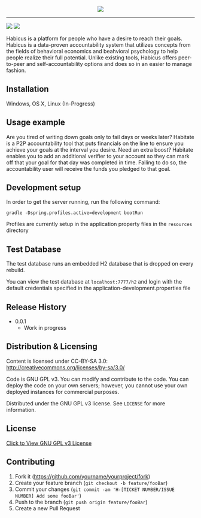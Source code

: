 

<p align="center">
		<img src="https://i.imgur.com/XxXZkmO.png"/>
</p>

-------
<div>
	<div style="display: inline-block">
		<img src="https://img.shields.io/badge/Habicus-Core-ff69b4.svg" />
	</div>
	<div style="display: inline-block">
		<img src="https://img.shields.io/badge/License-GPL-orange.svg" />
	</div>
</div>


Habicus is a platform for people who have a desire to reach their goals. Habicus is a data-proven accountability system that utilizes concepts from the fields of behavioral economics and beahvioral psychology to help people realize their full potential. Unlike existing tools, Habicus offers peer-to-peer and self-accountability options and does so in an easier to manage fashion.


## Installation

Windows, OS X, Linux
(In-Progress)

## Usage example

Are you tired of writing down goals only to fail days or weeks later? Habitate is a P2P accountability tool that puts financials on the line to ensure you achieve your goals at the interval you desire. Need an extra boost? Habitate enables you to add an additional verifier to your account so they can mark off that your goal for that day was completed in time. Failing to do so, the accountability user will receive the funds you pledged to that goal. 

## Development setup

In order to get the server running, run the following command:
```
gradle -Dspring.profiles.active=development bootRun
```

Profiles are currently setup in the application property files in the `resources` directory

## Test Database

The test database runs an embedded H2 database that is dropped on every rebuild. 

You can view the test database at `localhost:7777/h2` and login with the default credentials specified in the application-development.properties file

## Release History

* 0.0.1
    * Work in progress

## Distribution & Licensing

Content is licensed under CC-BY-SA 3.0: 
http://creativecommons.org/licenses/by-sa/3.0/

Code is GNU GPL v3.  You can modify and contribute to the code.  You can deploy the code on your own servers; however, you cannot use your own deployed instances for commercial purposes.

Distributed under the GNU GPL v3 license. See ``LICENSE`` for more information.

## License 
[Click to View GNU GPL v3 License](https://www.gnu.org/licenses/gpl-3.0.en.html)

## Contributing

1. Fork it (<https://github.com/yourname/yourproject/fork>)
2. Create your feature branch (`git checkout -b feature/fooBar`)
3. Commit your changes (`git commit -am 'H-[TICKET NUMBER/ISSUE NUMBER] Add some fooBar'`)
4. Push to the branch (`git push origin feature/fooBar`)
5. Create a new Pull Request

